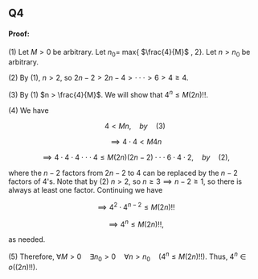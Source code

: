 ## Q4

#### Proof:

(1) Let $M > 0$ be arbitrary. Let $n_0 =$ max{ $\frac{4}{M}$ , $2$}. Let $n > n_0$ be arbitrary.

(2) By (1), $n > 2$, so $2n-2 > 2n-4 > \cdot \cdot \cdot > 6 > 4 \geq 4$.

(3) By (1) $n > \frac{4}{M}$. We will show that $4^n \leq M(2n)!!$.

(4) We have

$$4 < Mn, \quad by \quad (3)$$

$$\implies 4 \cdot 4 < M4n$$

$$\implies 4 \cdot 4 \cdot 4 \cdot \cdot \cdot 4 \leq M(2n)(2n-2) \cdot \cdot \cdot 6 \cdot 4 \cdot 2, \quad by \quad (2),$$

where the $n-2$ factors from $2n-2$ to $4$ can be replaced by the $n-2$ factors of $4$'s. Note that by (2) $n > 2$, so $n \geq 3 \implies n-2 \geq 1$, so there is always at least one factor. Continuing we have 

$$\implies 4^2 \cdot 4^{n-2} \leq M(2n)!!$$

$$\implies 4^n \leq M(2n)!!,$$

as needed.

(5) Therefore, $\forall M > 0 \quad \exists n_0 > 0 \quad \forall n > n_0 \quad (4^n \leq M(2n)!!)$. Thus, $4^n \in o((2n)!!)$.

